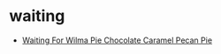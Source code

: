 # waiting

 * [Waiting For Wilma Pie Chocolate Caramel Pecan Pie](index/w/waiting-for-wilma-pie-chocolate-caramel-pecan-pie-355432.json)
